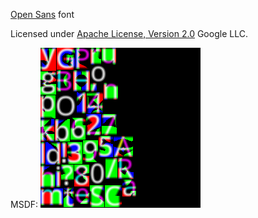[Open Sans](https://fonts.google.com/specimen/Open+Sans#standard-styles) font

Licensed under [Apache License, Version 2.0](http://www.apache.org/licenses/LICENSE-2.0) Google LLC.

MSDF:
![MSDF Image](OpenSans-Regular.png)
